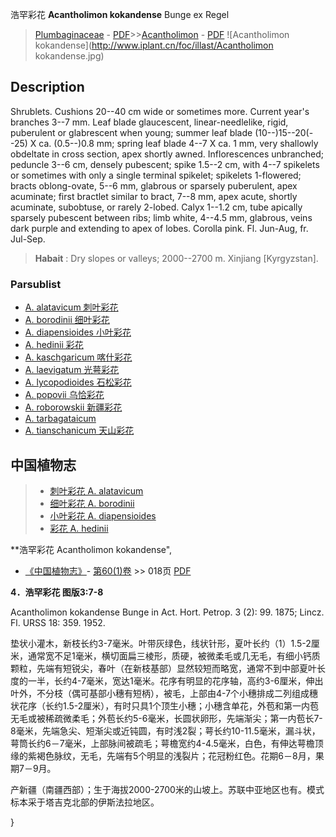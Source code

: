 浩罕彩花 **Acantholimon kokandense** Bunge ex Regel

> [Plumbaginaceae](http://www.iplant.cn/info/Plumbaginaceae?t=foc) - [PDF](http://www.iplant.cn/foc/pdf/Plumbaginaceae.pdf)>>[Acantholimon](Acantholimon-彩花属.md) - [PDF](http://www.iplant.cn/foc/pdf/Acantholimon.pdf)
![Acantholimon kokandense](http://www.iplant.cn/foc/illast/Acantholimon kokandense.jpg)

## Description

Shrublets. Cushions 20--40 cm wide or sometimes more. Current year's branches 3--7 mm. Leaf blade glaucescent, linear-needlelike, rigid, puberulent or glabrescent when young; summer leaf blade (10--)15--20(--25) X ca. (0.5--)0.8 mm; spring leaf blade 4--7 X ca. 1 mm, very shallowly obdeltate in cross section, apex shortly awned. Inflorescences unbranched; peduncle 3--6 cm, densely pubescent; spike 1.5--2 cm, with 4--7 spikelets or sometimes with only a single terminal spikelet; spikelets 1-flowered; bracts oblong-ovate, 5--6 mm, glabrous or sparsely puberulent, apex acuminate; first bractlet similar to bract, 7--8 mm, apex acute, shortly acuminate, subobtuse, or rarely 2-lobed. Calyx 1--1.2 cm, tube apically sparsely pubescent between ribs; limb white, 4--4.5 mm, glabrous, veins dark purple and extending to apex of lobes. Corolla pink. Fl. Jun-Aug, fr. Jul-Sep.

> **Habait** : 
> Dry slopes or valleys; 2000--2700 m. Xinjiang [Kyrgyzstan].

### Parsublist

* [A.  alatavicum  刺叶彩花](Acantholimon-alatavicum-刺叶彩花.md)
* [A.  borodinii  细叶彩花](Acantholimon-borodinii-细叶彩花.md)
* [A.  diapensioides  小叶彩花](Acantholimon-diapensioides-小叶彩花.md)
* [A.  hedinii  彩花](Acantholimon-hedinii-彩花.md)
* [A.  kaschgaricum  喀什彩花](Acantholimon-kaschgaricum-喀什彩花.md)
* [A.  laevigatum  光萼彩花](Acantholimon-laevigatum-光萼彩花.md)
* [A.  lycopodioides  石松彩花](Acantholimon-lycopodioides-石松彩花.md)
* [A.  popovii  乌恰彩花](Acantholimon-popovii-乌恰彩花.md)
* [A.  roborowskii  新疆彩花](Acantholimon-roborowskii-新疆彩花.md)
* [A.  tarbagataicum  ](Acantholimon-tarbagataicum-塔尔巴哈彩花.md)
* [A.  tianschanicum  天山彩花](Acantholimon-tianschanicum-天山彩花.md)

## 中国植物志

> * [刺叶彩花  A.  alatavicum](Acantholimon-alatavicum-刺叶彩花.md)
> * [细叶彩花  A.  borodinii](Acantholimon-borodinii-细叶彩花.md)
> * [小叶彩花  A.  diapensioides](Acantholimon-diapensioides-小叶彩花.md)
> * [彩花  A.  hedinii](Acantholimon-hedinii-彩花.md)

**浩罕彩花 Acantholimon kokandense",

* [《中国植物志》](http://www.iplant.cn/frps)- [第60(1)卷](http://www.iplant.cn/frps/vol/60(1)) >> 018页 [PDF](http://www.iplant.cn/frps/pdf/60(1)/018a.PDF)

**4．浩罕彩花 图版3:7-8**

Acantholimon kokandense Bunge in Act. Hort. Petrop. 3 (2): 99. 1875; Lincz. Fl. URSS 18: 359. 1952.

垫状小灌木，新枝长约3-7毫米。叶带灰绿色，线状针形，夏叶长约（1）1.5-2厘米，通常宽不足1毫米，横切面扁三棱形，质硬，被微柔毛或几无毛，有细小钙质颗粒，先端有短锐尖，春叶（在新枝基部）显然较短而略宽，通常不到中部夏叶长度的一半，长约4-7毫米，宽达1毫米。花序有明显的花序轴，高约3-6厘米，伸出叶外，不分枝（偶可基部小穗有短柄），被毛，上部由4-7个小穗排成二列组成穗状花序（长约1.5-2厘米），有时只具1个顶生小穗；小穗含单花，外苞和第一内苞无毛或被稀疏微柔毛；外苞长约5-6毫米，长圆状卵形，先端渐尖；第一内苞长7-8毫米，先端急尖、短渐尖或近钝圆，有时浅2裂；萼长约10-11.5毫米，漏斗状，萼筒长约6－7毫米，上部脉间被疏毛；萼檐宽约4-4.5毫米，白色，有伸达萼檐顶缘的紫褐色脉纹，无毛，先端有5个明显的浅裂片；花冠粉红色。花期6－8月，果期7－9月。

产新疆（南疆西部）；生于海拔2000-2700米的山坡上。苏联中亚地区也有。模式标本采于塔吉克北部的伊斯法拉地区。

}